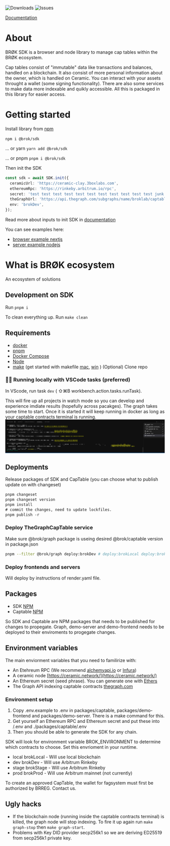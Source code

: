 ![Downloads](https://img.shields.io/npm/dw/@brok/sdk?label=Downloads)
![Issues](https://img.shields.io/github/issues/BROKLab/brok-monorepo)

[Documentation](https://demo-docs-site.onrender.com/sdk-documentation)

# About

BRØK SDK is a browser and node library to manage cap tables within the BRØK ecosystem.

Cap tables consist of "immutable" data like transactions and balances, handled on a blockchain. It also consist of more personal information about the owner, which is handled on Ceramic. You can interact with your assets throught a wallet (some signing functionality). There are also some services to make data more indexable and quikly accessible. All this is packaged in this library for easier access.

# Getting started

Install library from [npm](https://www.npmjs.com/package/@brok/sdk)

`npm i @brok/sdk`

... or yarn
`yarn add @brok/sdk`

... or pnpm
`pnpm i @brok/sdk`

Then init the SDK

```ts
const sdk = await SDK.init({
  ceramicUrl: 'https://ceramic-clay.3boxlabs.com',
  ethereumRpc: 'https://rinkeby.arbitrum.io/rpc',
  secret: 'test test test test test test test test test test test junk',
  theGraphUrl: 'https://api.thegraph.com/subgraphs/name/broklab/captable_dev_10',
  env: 'brokDev',
});
```

Read more about inputs to init SDK in [documentation](https://demo-docs-site.onrender.com/sdk-documentation)

You can see examples here:

- [browser example nextjs](https://stackblitz.com/edit/nextjs-j6bqhx?file=pages%2Findex.js)
- [server example nodejs](https://stackblitz.com/edit/node-bzd6sj?file=index.js)

# What is BRØK ecosystem

An ecosystem of solutions

## Development on SDK

Run `pnpm i`

To clean everything up. Run `make clean`

## Requirements

- [docker](https://docs.docker.com/get-docker/)
- [pnpm](https://pnpm.io/installation)
- [Docker Compose](https://www.digitalocean.com/community/tutorials/how-to-install-and-use-docker-compose-on-ubuntu-20-04)
- [Node](https://nodejs.org/en/blog/release/v16.14.2/)
- [make](https://opensource.com/article/18/8/what-how-makefile) (get started with makefile [mac](https://formulae.brew.sh/formula/make), [win](https://stackoverflow.com/questions/32127524/how-to-install-and-use-make-in-windows) ) (Optional)
  Clone repo

### 👩‍💻 Running locally with VSCode tasks (preferred)

In VScode, run task `dev` ( ⇧⌘B workbench.action.tasks.runTask).

This will fire up all projects in watch mode so you can develop and experience imdiate results (hopefully across pacakges).
The graph takes some time to start. Once it is started it will keep running in docker as long as your captable contracts terminal is running.
![terminal_tabs](screenshot/terminal_tabs.png)

## Deployments

Release packages of SDK and CapTable (you can choose what to publish update on with changeset)

```
pnpm changeset
pnpm changeset version
pnpm install
# commit the changes, need to update lockfiles.
pnpm publish -r
```

### Deploy TheGraphCapTable service

Make sure @brok/graph package is useing desired @brok/captable version in package.json

```bash
pnpm --filter @brok/graph deploy:brokDev # deploy:brokLocal deploy:brokStage deploy:brokProd
```

### Deploy frontends and servers

Will deploy by instructions of render.yaml file.

## Packages

- SDK [NPM](https://www.npmjs.com/package/@brok/sdk)
- Captable [NPM](https://www.npmjs.com/package/@brok/captable)

So SDK and Captable are NPM packages that needs to be published for changes to propegate.
Graph, demo-server and demo-frontend needs to be deployed to their enviroments to progegate changes.

## Environment variables

The main enviorment variables that you need to familirize with:

- An Etehreum RPC (We recommend [alchemyapi.io](https://dashboard.alchemyapi.io/) or [Infura](https://infura.io/))
- A ceramic node [https://ceramic.network/](https://ceramic.network/)
- An Ethereum secret (seed phrase). You can generate one with [Ethers](https://docs.ethers.io/v5/)
- The Graph API indexing captable contracts [thegraph.com](https://thegraph.com/en/)

### Environment setup

1. Copy .env.example to .env in packages/captable, packages/demo-frontend and packages/demo-server. There is a make command for this.
1. Get yourself an Ethereum RPC and Ethereum secret and put these into /.env and ./packages/captable/.env
1. Then you should be able to generate the SDK for any chain.

SDK will look for environment variable BROK_ENVIRONMENT to determine which contracts to choose. Set this envrioment in your runtime.

- local brokLocal - Will use local blockchain
- dev brokDev - Will use Arbitrum Rinkeby
- stage brokStage - Will use Arbitrum Rinkeby
- prod brokProd - Will use Arbitrum mainnet (not currently)

To create an approved CapTable, the wallet for fagsystem must first be authorized by BRREG. Contact us.

## Ugly hacks

- If the blockchain node (running inside the captable contracts terminal) is killed, the graph node will stop indexing. To fire it up again run `make graph-stop` then `make graph-start`.
- Problems with Key DID provider secp256k1 so we are deriving ED25519 from secp256k1 private key.
